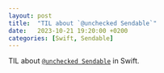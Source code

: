 ```yaml
---
layout: post
title:  "TIL about `@unchecked Sendable`"
date:   2023-10-21 19:20:00 +0200
categories: [Swift, Sendable]
---
```

TIL about [`@unchecked Sendable`](https://developer.apple.com/documentation/swift/sendable) in Swift.
